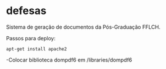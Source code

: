 defesas
=======

Sistema de geração de documentos da Pós-Graduação FFLCH. 
 
Passos para deploy:
  
    apt-get install apache2 
 -Colocar biblioteca dompdf6 em /libraries/dompdf6
